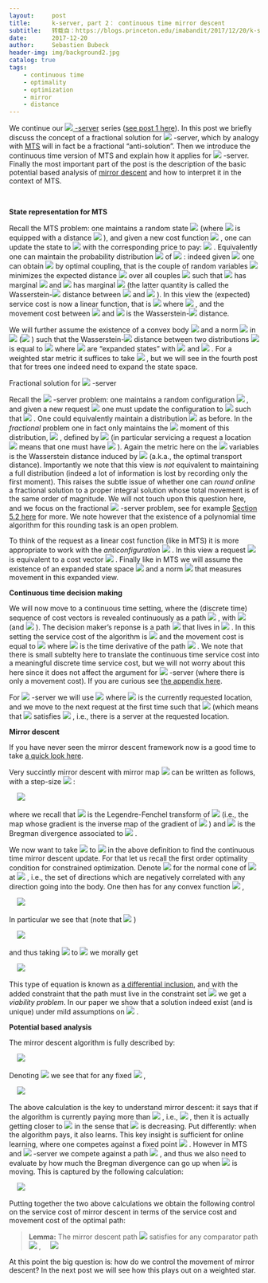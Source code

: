 ```yaml
---
layout:     post
title:      k-server, part 2： continuous time mirror descent
subtitle:   转载自：https://blogs.princeton.edu/imabandit/2017/12/20/k-server-part-2-continuous-time-mirror-descent/
date:       2017-12-20
author:     Sebastien Bubeck
header-img: img/background2.jpg
catalog: true
tags:
    - continuous time
    - optimality
    - optimization
    - mirror
    - distance
---
```


We continue our [![](https://i2.wp.com/blogs.princeton.edu/imabandit/wp-content/ql-cache/quicklatex.com-9dc53f8ecc1bcf15020c6df4c12f1c27_l3.png?resize=9%2C13&ssl=1)
-server](https://en.wikipedia.org/wiki/K-server_problem) series ([see post 1 here](https://blogs.princeton.edu/imabandit/2017/12/16/k-server-part-1-online-learning-and-online-algorithms)). In this post we briefly discuss the concept of a fractional solution for ![](https://i2.wp.com/blogs.princeton.edu/imabandit/wp-content/ql-cache/quicklatex.com-9dc53f8ecc1bcf15020c6df4c12f1c27_l3.png?resize=9%2C13&ssl=1)
-server, which by analogy with [MTS](https://en.wikipedia.org/wiki/Metrical_task_system) will in fact be a fractional “anti-solution”. Then we introduce the continuous time version of MTS and explain how it applies for ![](https://i2.wp.com/blogs.princeton.edu/imabandit/wp-content/ql-cache/quicklatex.com-9dc53f8ecc1bcf15020c6df4c12f1c27_l3.png?resize=9%2C13&ssl=1)
-server. Finally the most important part of the post is the description of the basic potential based analysis of [mirror descent](https://blogs.princeton.edu/imabandit/2013/04/16/orf523-mirror-descent-part-iii) and how to interpret it in the context of MTS.

 

**State representation for MTS**

Recall the MTS problem: one maintains a random state ![](https://i0.wp.com/blogs.princeton.edu/imabandit/wp-content/ql-cache/quicklatex.com-78f53a1fdecd311793b13ded7e98625b_l3.png?resize=56%2C18&ssl=1)
 (where ![](https://i1.wp.com/blogs.princeton.edu/imabandit/wp-content/ql-cache/quicklatex.com-41be326990cb1584673965aedcfb1d0d_l3.png?resize=17%2C18&ssl=1)
 is equipped with a distance ![](https://i2.wp.com/blogs.princeton.edu/imabandit/wp-content/ql-cache/quicklatex.com-ef6965453c87cda7872c06b350e81478_l3.png?resize=10%2C13&ssl=1)
), and given a new cost function ![](https://i1.wp.com/blogs.princeton.edu/imabandit/wp-content/ql-cache/quicklatex.com-ebbdcfdcca1e72fbfb217c681ddd2acb_l3.png?resize=117%2C18&ssl=1)
, one can update the state to ![](https://i0.wp.com/blogs.princeton.edu/imabandit/wp-content/ql-cache/quicklatex.com-7ddd6890d50f20cbbe7382679fe24161_l3.png?resize=31%2C13&ssl=1)
 with the corresponding price to pay: ![](https://i2.wp.com/blogs.princeton.edu/imabandit/wp-content/ql-cache/quicklatex.com-78a6eeefca0bfe5ecf7e7bc8a4be708f_l3.png?resize=176%2C19&ssl=1)
. Equivalently one can maintain the probability distribution ![](https://i1.wp.com/blogs.princeton.edu/imabandit/wp-content/ql-cache/quicklatex.com-5888b551efebc2286cdae771fa354f02_l3.png?resize=271%2C20&ssl=1)
 of ![](https://i2.wp.com/blogs.princeton.edu/imabandit/wp-content/ql-cache/quicklatex.com-a2773f5a02931e0bd282b197375b9cb9_l3.png?resize=14%2C12&ssl=1)
: indeed given ![](https://i1.wp.com/blogs.princeton.edu/imabandit/wp-content/ql-cache/quicklatex.com-41b86a0cc4c187f063c488e854176095_l3.png?resize=76%2C13&ssl=1)
 one can obtain ![](https://i0.wp.com/blogs.princeton.edu/imabandit/wp-content/ql-cache/quicklatex.com-7ddd6890d50f20cbbe7382679fe24161_l3.png?resize=31%2C13&ssl=1)
 by optimal coupling, that is the couple of random variables ![](https://i2.wp.com/blogs.princeton.edu/imabandit/wp-content/ql-cache/quicklatex.com-9e3f6d014fc7ca7509eb363ee91e16cc_l3.png?resize=67%2C19&ssl=1)
 minimizes the expected distance ![](https://i1.wp.com/blogs.princeton.edu/imabandit/wp-content/ql-cache/quicklatex.com-bff942a8531ed5ecedb7c2f6d7ab7389_l3.png?resize=55%2C18&ssl=1)
 over all couples ![](https://i1.wp.com/blogs.princeton.edu/imabandit/wp-content/ql-cache/quicklatex.com-99855ce4147d5a9aaf01b08b7295e5d0_l3.png?resize=44%2C18&ssl=1)
 such that ![](https://i0.wp.com/blogs.princeton.edu/imabandit/wp-content/ql-cache/quicklatex.com-ab67eda06fcf093fb3178b85c9214045_l3.png?resize=14%2C12&ssl=1)
 has marginal ![](https://i1.wp.com/blogs.princeton.edu/imabandit/wp-content/ql-cache/quicklatex.com-88d1a664e8455886f41d20d4d09266af_l3.png?resize=15%2C12&ssl=1)
 and ![](https://i0.wp.com/blogs.princeton.edu/imabandit/wp-content/ql-cache/quicklatex.com-cc9f8fff9fd24060bc054e78f01d5bfb_l3.png?resize=12%2C12&ssl=1)
 has marginal ![](https://i2.wp.com/blogs.princeton.edu/imabandit/wp-content/ql-cache/quicklatex.com-71b35c8d7815b0c2ab0fba888cb2c911_l3.png?resize=32%2C13&ssl=1)
 (the latter quantity is called the Wasserstein-![](https://i2.wp.com/blogs.princeton.edu/imabandit/wp-content/ql-cache/quicklatex.com-21b5b4cbe9a10b6d847eeb4265b99898_l3.png?resize=7%2C13&ssl=1)
 distance between ![](https://i1.wp.com/blogs.princeton.edu/imabandit/wp-content/ql-cache/quicklatex.com-88d1a664e8455886f41d20d4d09266af_l3.png?resize=15%2C12&ssl=1)
 and ![](https://i2.wp.com/blogs.princeton.edu/imabandit/wp-content/ql-cache/quicklatex.com-71b35c8d7815b0c2ab0fba888cb2c911_l3.png?resize=32%2C13&ssl=1)
). In this view the (expected) service cost is now a linear function, that is ![](https://i1.wp.com/blogs.princeton.edu/imabandit/wp-content/ql-cache/quicklatex.com-9740b4cbecd3ab7d3de5ef2b2441c45f_l3.png?resize=40%2C12&ssl=1)
 where ![](https://i1.wp.com/blogs.princeton.edu/imabandit/wp-content/ql-cache/quicklatex.com-ff6ae2588c646e14d537c0d1f9d1902f_l3.png?resize=58%2C18&ssl=1)
, and the movement cost between ![](https://i1.wp.com/blogs.princeton.edu/imabandit/wp-content/ql-cache/quicklatex.com-88d1a664e8455886f41d20d4d09266af_l3.png?resize=15%2C12&ssl=1)
 and ![](https://i2.wp.com/blogs.princeton.edu/imabandit/wp-content/ql-cache/quicklatex.com-71b35c8d7815b0c2ab0fba888cb2c911_l3.png?resize=32%2C13&ssl=1)
 is the Wasserstein-![](https://i2.wp.com/blogs.princeton.edu/imabandit/wp-content/ql-cache/quicklatex.com-21b5b4cbe9a10b6d847eeb4265b99898_l3.png?resize=7%2C13&ssl=1)
 distance.

We will further assume the existence of a convex body ![](https://i0.wp.com/blogs.princeton.edu/imabandit/wp-content/ql-cache/quicklatex.com-b760ebc707e08dd6e1888ea8da4c2454_l3.png?resize=16%2C12&ssl=1)
 and a norm ![](https://i1.wp.com/blogs.princeton.edu/imabandit/wp-content/ql-cache/quicklatex.com-b0324de08c779574705ebf34b4935265_l3.png?resize=27%2C19&ssl=1)
 in ![](https://i0.wp.com/blogs.princeton.edu/imabandit/wp-content/ql-cache/quicklatex.com-e023f62868792fd135ceceda1199bdaf_l3.png?resize=25%2C15&ssl=1)
 (![](https://i1.wp.com/blogs.princeton.edu/imabandit/wp-content/ql-cache/quicklatex.com-5f98907299b5b87754062a3fb046c962_l3.png?resize=51%2C15&ssl=1)
) such that the Wasserstein-![](https://i2.wp.com/blogs.princeton.edu/imabandit/wp-content/ql-cache/quicklatex.com-21b5b4cbe9a10b6d847eeb4265b99898_l3.png?resize=7%2C13&ssl=1)
 distance between two distributions ![](https://i1.wp.com/blogs.princeton.edu/imabandit/wp-content/ql-cache/quicklatex.com-80fb074cbddb95a4f5533189d36d5a11_l3.png?resize=72%2C16&ssl=1)
 is equal to ![](https://i0.wp.com/blogs.princeton.edu/imabandit/wp-content/ql-cache/quicklatex.com-584a9b8b5f83b9e3c0611b4c2b788ffc_l3.png?resize=55%2C19&ssl=1)
 where ![](https://i2.wp.com/blogs.princeton.edu/imabandit/wp-content/ql-cache/quicklatex.com-953d0cfb98f02bb512391a49a4ac37d7_l3.png?resize=65%2C17&ssl=1)
 are “expanded states” with ![](https://i0.wp.com/blogs.princeton.edu/imabandit/wp-content/ql-cache/quicklatex.com-abd950e5c52efc778151e9cd51f8cc1f_l3.png?resize=123%2C18&ssl=1)
 and ![](https://i2.wp.com/blogs.princeton.edu/imabandit/wp-content/ql-cache/quicklatex.com-010a184c4afc4d7c4300fa56a6c2a0d1_l3.png?resize=119%2C18&ssl=1)
. For a weighted star metric it suffices to take ![](https://i2.wp.com/blogs.princeton.edu/imabandit/wp-content/ql-cache/quicklatex.com-529a94f713a9453a737f12e17c49371d_l3.png?resize=63%2C15&ssl=1)
, but we will see in the fourth post that for trees one indeed need to expand the state space.

Fractional solution for ![](https://i2.wp.com/blogs.princeton.edu/imabandit/wp-content/ql-cache/quicklatex.com-9dc53f8ecc1bcf15020c6df4c12f1c27_l3.png?resize=9%2C13&ssl=1)
-server

Recall the ![](https://i2.wp.com/blogs.princeton.edu/imabandit/wp-content/ql-cache/quicklatex.com-9dc53f8ecc1bcf15020c6df4c12f1c27_l3.png?resize=9%2C13&ssl=1)
-server problem: one maintains a random configuration ![](https://i1.wp.com/blogs.princeton.edu/imabandit/wp-content/ql-cache/quicklatex.com-d834cd09baf6afc238d28a1b3d637ecb_l3.png?resize=65%2C20&ssl=1)
, and given a new request ![](https://i0.wp.com/blogs.princeton.edu/imabandit/wp-content/ql-cache/quicklatex.com-84385e3a005261d946283b33a02caf16_l3.png?resize=72%2C18&ssl=1)
 one must update the configuration to ![](https://i0.wp.com/blogs.princeton.edu/imabandit/wp-content/ql-cache/quicklatex.com-7ddd6890d50f20cbbe7382679fe24161_l3.png?resize=31%2C13&ssl=1)
 such that ![](https://i0.wp.com/blogs.princeton.edu/imabandit/wp-content/ql-cache/quicklatex.com-00f9c2ea9b7b0e275329f1eea4adf4a9_l3.png?resize=221%2C19&ssl=1)
. One could equivalently maintain a distribution ![](https://i2.wp.com/blogs.princeton.edu/imabandit/wp-content/ql-cache/quicklatex.com-34b27a1398eb146f838ca82ce21cc032_l3.png?resize=66%2C16&ssl=1)
 as before. In the *fractional* problem one in fact only maintains the ![](https://i0.wp.com/blogs.princeton.edu/imabandit/wp-content/ql-cache/quicklatex.com-418c971e449a5e10f64fc250c39286d7_l3.png?resize=19%2C16&ssl=1)
 moment of this distribution, ![](https://i1.wp.com/blogs.princeton.edu/imabandit/wp-content/ql-cache/quicklatex.com-14bf8cf45221ff2906a401612b0ebab2_l3.png?resize=311%2C20&ssl=1)
, defined by ![](https://i0.wp.com/blogs.princeton.edu/imabandit/wp-content/ql-cache/quicklatex.com-bd3c67c05f7121fbe2cd2ec263be31d0_l3.png?resize=257%2C23&ssl=1)
 (in particular servicing a request a location ![](https://i2.wp.com/blogs.princeton.edu/imabandit/wp-content/ql-cache/quicklatex.com-8511b1f6cf9db17d46ddabb67bac99f5_l3.png?resize=6%2C12&ssl=1)
 means that one must have ![](https://i0.wp.com/blogs.princeton.edu/imabandit/wp-content/ql-cache/quicklatex.com-753294d1868e4bfa2a3e6c7bdac908fe_l3.png?resize=66%2C18&ssl=1)
). Again the metric here on the ![](https://i2.wp.com/blogs.princeton.edu/imabandit/wp-content/ql-cache/quicklatex.com-d9d772a59543419785ce66946592259a_l3.png?resize=9%2C8&ssl=1)
 variables is the Wasserstein distance induced by ![](https://i2.wp.com/blogs.princeton.edu/imabandit/wp-content/ql-cache/quicklatex.com-ef6965453c87cda7872c06b350e81478_l3.png?resize=10%2C13&ssl=1)
 (a.k.a., the optimal transport distance). Importantly we note that this view is *not* equivalent to maintaining a full distribution (indeed a lot of information is lost by recording only the first moment). This raises the subtle issue of whether one can *round online* a fractional solution to a proper integral solution whose total movement is of the same order of magnitude. We will not touch upon this question here, and we focus on the fractional ![](https://i2.wp.com/blogs.princeton.edu/imabandit/wp-content/ql-cache/quicklatex.com-9dc53f8ecc1bcf15020c6df4c12f1c27_l3.png?resize=9%2C13&ssl=1)
-server problem, see for example [Section 5.2 here](https://arxiv.org/pdf/1110.1580.pdf) for more. We note however that the existence of a polynomial time algorithm for this rounding task is an open problem.

To think of the request as a linear cost function (like in MTS) it is more appropriate to work with the *anticonfiguration* ![](https://i0.wp.com/blogs.princeton.edu/imabandit/wp-content/ql-cache/quicklatex.com-1561dc5a77ad5c866f5431df41041f95_l3.png?resize=73%2C13&ssl=1)
. In this view a request ![](https://i1.wp.com/blogs.princeton.edu/imabandit/wp-content/ql-cache/quicklatex.com-8f656311867e9b5f057fe7c267c3f09b_l3.png?resize=49%2C18&ssl=1)
 is equivalent to a cost vector ![](https://i2.wp.com/blogs.princeton.edu/imabandit/wp-content/ql-cache/quicklatex.com-3a6ce56be7426cf79bc728a893c473f8_l3.png?resize=98%2C14&ssl=1)
. Finally like in MTS we will assume the existence of an expanded state space ![](https://i1.wp.com/blogs.princeton.edu/imabandit/wp-content/ql-cache/quicklatex.com-3392628fa1ae4de284016c973ed3bc07_l3.png?resize=65%2C16&ssl=1)
 and a norm ![](https://i1.wp.com/blogs.princeton.edu/imabandit/wp-content/ql-cache/quicklatex.com-b0324de08c779574705ebf34b4935265_l3.png?resize=27%2C19&ssl=1)
 that measures movement in this expanded view.

**Continuous time decision making**

We will now move to a continuous time setting, where the (discrete time) sequence of cost vectors is revealed continuously as a path ![](https://i0.wp.com/blogs.princeton.edu/imabandit/wp-content/ql-cache/quicklatex.com-d5049a2663a845080dbd5aca216ef9f1_l3.png?resize=73%2C21&ssl=1)
, with ![](https://i1.wp.com/blogs.princeton.edu/imabandit/wp-content/ql-cache/quicklatex.com-82e4741bc79df5f9a63f6b92e01a4376_l3.png?resize=75%2C21&ssl=1)
 (and ![](https://i1.wp.com/blogs.princeton.edu/imabandit/wp-content/ql-cache/quicklatex.com-4b87a9a7af2a2580d8fd46f4dda5f19b_l3.png?resize=134%2C18&ssl=1)
). The decision maker’s reponse is a path ![](https://i0.wp.com/blogs.princeton.edu/imabandit/wp-content/ql-cache/quicklatex.com-1a96b31e6820864b2376b6be50de0456_l3.png?resize=75%2C21&ssl=1)
 that lives in ![](https://i1.wp.com/blogs.princeton.edu/imabandit/wp-content/ql-cache/quicklatex.com-3392628fa1ae4de284016c973ed3bc07_l3.png?resize=65%2C16&ssl=1)
. In this setting the service cost of the algorithm is ![](https://i1.wp.com/blogs.princeton.edu/imabandit/wp-content/ql-cache/quicklatex.com-aeb936d374bcb18917616edc02255d53_l3.png?resize=89%2C20&ssl=1)
 and the movement cost is equal to ![](https://i1.wp.com/blogs.princeton.edu/imabandit/wp-content/ql-cache/quicklatex.com-c22d3981559a53a47a5793911f413b15_l3.png?resize=99%2C20&ssl=1)
 where ![](https://i1.wp.com/blogs.princeton.edu/imabandit/wp-content/ql-cache/quicklatex.com-b0b8a7370bc08271c06ed39b750880ce_l3.png?resize=34%2C18&ssl=1)
 is the time derivative of the path ![](https://i2.wp.com/blogs.princeton.edu/imabandit/wp-content/ql-cache/quicklatex.com-ff65be45891a46ced2f45cbe9dcf1372_l3.png?resize=29%2C18&ssl=1)
. We note that there is small subtelty here to translate the continuous time service cost into a meaningful discrete time service cost, but we will not worry about this here since it does not affect the argument for ![](https://i2.wp.com/blogs.princeton.edu/imabandit/wp-content/ql-cache/quicklatex.com-9dc53f8ecc1bcf15020c6df4c12f1c27_l3.png?resize=9%2C13&ssl=1)
-server (where there is only a movement cost). If you are curious see [the appendix here](https://pdfs.semanticscholar.org/b714/10d26ae1bb87fdd330004f3f289301b522b1.pdf).

For ![](https://i2.wp.com/blogs.princeton.edu/imabandit/wp-content/ql-cache/quicklatex.com-9dc53f8ecc1bcf15020c6df4c12f1c27_l3.png?resize=9%2C13&ssl=1)
-server we will use ![](https://i0.wp.com/blogs.princeton.edu/imabandit/wp-content/ql-cache/quicklatex.com-9b5ba07658ce6e64309f494708d0785b_l3.png?resize=80%2C21&ssl=1)
 where ![](https://i1.wp.com/blogs.princeton.edu/imabandit/wp-content/ql-cache/quicklatex.com-956f48e7782f1c56f9c25e126610f09f_l3.png?resize=27%2C18&ssl=1)
 is the currently requested location, and we move to the next request at the first time such that ![](https://i1.wp.com/blogs.princeton.edu/imabandit/wp-content/ql-cache/quicklatex.com-68763e0ea4e2d0ad483fc9e4df017512_l3.png?resize=86%2C21&ssl=1)
 (which means that ![](https://i0.wp.com/blogs.princeton.edu/imabandit/wp-content/ql-cache/quicklatex.com-a78a0ec71052e0846acc9ffa36aa637b_l3.png?resize=73%2C13&ssl=1)
 satisfies ![](https://i1.wp.com/blogs.princeton.edu/imabandit/wp-content/ql-cache/quicklatex.com-56bd942bc102fcfb525db6fd1afe912b_l3.png?resize=83%2C21&ssl=1)
, i.e., there is a server at the requested location.

**Mirror descent**

If you have never seen the mirror descent framework now is a good time to take [a quick look here](https://blogs.princeton.edu/imabandit/2013/04/16/orf523-mirror-descent-part-iii).

Very succintly mirror descent with mirror map ![](https://i0.wp.com/blogs.princeton.edu/imabandit/wp-content/ql-cache/quicklatex.com-8218220aca362974155029835dee1f4a_l3.png?resize=84%2C14&ssl=1)
 can be written as follows, with a step-size ![](https://i0.wp.com/blogs.princeton.edu/imabandit/wp-content/ql-cache/quicklatex.com-86bde2afc6c0858d01ac505267801f02_l3.png?resize=9%2C12&ssl=1)
:

     ![](https://i2.wp.com/blogs.princeton.edu/imabandit/wp-content/ql-cache/quicklatex.com-7b681559f78a9a302be0838057f72ff6_l3.png?resize=405%2C20&ssl=1)


where we recall that ![](https://i1.wp.com/blogs.princeton.edu/imabandit/wp-content/ql-cache/quicklatex.com-ff7e52770182f437e9ac5fb047729454_l3.png?resize=19%2C14&ssl=1)
 is the Legendre-Fenchel transform of ![](https://i0.wp.com/blogs.princeton.edu/imabandit/wp-content/ql-cache/quicklatex.com-8581dbc45f448345dcc6bd9caed502e9_l3.png?resize=12%2C14&ssl=1)
 (i.e., the map whose gradient is the inverse map of the gradient of ![](https://i0.wp.com/blogs.princeton.edu/imabandit/wp-content/ql-cache/quicklatex.com-8581dbc45f448345dcc6bd9caed502e9_l3.png?resize=12%2C14&ssl=1)
) and ![](https://i2.wp.com/blogs.princeton.edu/imabandit/wp-content/ql-cache/quicklatex.com-a65f4b89fa7e1d6eb2acaa7fbc19fa31_l3.png?resize=324%2C18&ssl=1)
 is the Bregman divergence associated to ![](https://i0.wp.com/blogs.princeton.edu/imabandit/wp-content/ql-cache/quicklatex.com-8581dbc45f448345dcc6bd9caed502e9_l3.png?resize=12%2C14&ssl=1)
.

We now want to take ![](https://i0.wp.com/blogs.princeton.edu/imabandit/wp-content/ql-cache/quicklatex.com-86bde2afc6c0858d01ac505267801f02_l3.png?resize=9%2C12&ssl=1)
 to ![](https://i0.wp.com/blogs.princeton.edu/imabandit/wp-content/ql-cache/quicklatex.com-caf0da06544de11692c73aa19868e895_l3.png?resize=9%2C12&ssl=1)
 in the above definition to find the continuous time mirror descent update. For that let us recall the first order optimality condition for constrained optimization. Denote ![](https://i1.wp.com/blogs.princeton.edu/imabandit/wp-content/ql-cache/quicklatex.com-994038b9f3448c44d8b63311335e73ac_l3.png?resize=296%2C19&ssl=1)
 for the normal cone of ![](https://i0.wp.com/blogs.princeton.edu/imabandit/wp-content/ql-cache/quicklatex.com-b760ebc707e08dd6e1888ea8da4c2454_l3.png?resize=16%2C12&ssl=1)
 at ![](https://i2.wp.com/blogs.princeton.edu/imabandit/wp-content/ql-cache/quicklatex.com-1b9fbfb207b6d17d74b33c6d8342a1a4_l3.png?resize=10%2C8&ssl=1)
, i.e., the set of directions which are negatively correlated with any direction going into the body. One then has for any convex function ![](https://i0.wp.com/blogs.princeton.edu/imabandit/wp-content/ql-cache/quicklatex.com-c7d97b919a3b73617cf2fbb375fff3b1_l3.png?resize=10%2C16&ssl=1)
,

     ![](https://i2.wp.com/blogs.princeton.edu/imabandit/wp-content/ql-cache/quicklatex.com-ebd9dddf1888aedeffa4cc684ace24d9_l3.png?resize=337%2C20&ssl=1)


In particular we see that (note that ![](https://i1.wp.com/blogs.princeton.edu/imabandit/wp-content/ql-cache/quicklatex.com-bfdc8ce2886c8e749f4425f477bdbace_l3.png?resize=236%2C18&ssl=1)
)

     ![](https://i2.wp.com/blogs.princeton.edu/imabandit/wp-content/ql-cache/quicklatex.com-2c5df4d719f084be055f54fe7abd0159_l3.png?resize=393%2C18&ssl=1)


and thus taking ![](https://i0.wp.com/blogs.princeton.edu/imabandit/wp-content/ql-cache/quicklatex.com-86bde2afc6c0858d01ac505267801f02_l3.png?resize=9%2C12&ssl=1)
 to ![](https://i0.wp.com/blogs.princeton.edu/imabandit/wp-content/ql-cache/quicklatex.com-caf0da06544de11692c73aa19868e895_l3.png?resize=9%2C12&ssl=1)
 we morally get

     ![](https://i0.wp.com/blogs.princeton.edu/imabandit/wp-content/ql-cache/quicklatex.com-4b2cfbb9a04d493664ea2f1a32f7d7b4_l3.png?resize=270%2C21&ssl=1)


This type of equation is known as [a differential inclusion](https://en.wikipedia.org/wiki/Differential_inclusion), and with the added constraint that the path must live in the constraint set ![](https://i0.wp.com/blogs.princeton.edu/imabandit/wp-content/ql-cache/quicklatex.com-b760ebc707e08dd6e1888ea8da4c2454_l3.png?resize=16%2C12&ssl=1)
 we get a *viability problem*. In our paper we show that a solution indeed exist (and is unique) under mild assumptions on ![](https://i0.wp.com/blogs.princeton.edu/imabandit/wp-content/ql-cache/quicklatex.com-8581dbc45f448345dcc6bd9caed502e9_l3.png?resize=12%2C14&ssl=1)
.

**Potential based analysis**

The mirror descent algorithm is fully described by:

     ![](https://i1.wp.com/blogs.princeton.edu/imabandit/wp-content/ql-cache/quicklatex.com-90c79971a07dc7deca697564966af245_l3.png?resize=367%2C21&ssl=1)


Denoting ![](https://i1.wp.com/blogs.princeton.edu/imabandit/wp-content/ql-cache/quicklatex.com-08e6309b130489bcfe6d02cf0c4ce0a1_l3.png?resize=281%2C21&ssl=1)
 we see that for any fixed ![](https://i2.wp.com/blogs.princeton.edu/imabandit/wp-content/ql-cache/quicklatex.com-0e13c52c4764efa3f5b1e98e3c2cf98a_l3.png?resize=9%2C12&ssl=1)
,

     ![](https://i1.wp.com/blogs.princeton.edu/imabandit/wp-content/ql-cache/quicklatex.com-06790e1388a44f717e7b0f6c2f0d8891_l3.png?resize=363%2C75&ssl=1)


The above calculation is the key to understand mirror descent: it says that if the algorithm is currently paying more than ![](https://i2.wp.com/blogs.princeton.edu/imabandit/wp-content/ql-cache/quicklatex.com-0e13c52c4764efa3f5b1e98e3c2cf98a_l3.png?resize=9%2C12&ssl=1)
, i.e., ![](https://i0.wp.com/blogs.princeton.edu/imabandit/wp-content/ql-cache/quicklatex.com-6e6739ad1b22b49ab25fbde41bc55d2d_l3.png?resize=148%2C18&ssl=1)
, then it is actually getting closer to ![](https://i2.wp.com/blogs.princeton.edu/imabandit/wp-content/ql-cache/quicklatex.com-0e13c52c4764efa3f5b1e98e3c2cf98a_l3.png?resize=9%2C12&ssl=1)
 in the sense that ![](https://i2.wp.com/blogs.princeton.edu/imabandit/wp-content/ql-cache/quicklatex.com-30a9981bb57154029d3b80ccb40d17a6_l3.png?resize=86%2C21&ssl=1)
 is decreasing. Put differently: when the algorithm pays, it also learns. This key insight is sufficient for online learning, where one competes against a fixed point ![](https://i2.wp.com/blogs.princeton.edu/imabandit/wp-content/ql-cache/quicklatex.com-0e13c52c4764efa3f5b1e98e3c2cf98a_l3.png?resize=9%2C12&ssl=1)
. However in MTS and ![](https://i2.wp.com/blogs.princeton.edu/imabandit/wp-content/ql-cache/quicklatex.com-9dc53f8ecc1bcf15020c6df4c12f1c27_l3.png?resize=9%2C13&ssl=1)
-server we compete against a path ![](https://i1.wp.com/blogs.princeton.edu/imabandit/wp-content/ql-cache/quicklatex.com-a2f33825c8ec052e86696209360348d4_l3.png?resize=28%2C18&ssl=1)
, and thus we also need to evaluate by how much the Bregman divergence can go up when ![](https://i2.wp.com/blogs.princeton.edu/imabandit/wp-content/ql-cache/quicklatex.com-0e13c52c4764efa3f5b1e98e3c2cf98a_l3.png?resize=9%2C12&ssl=1)
 is moving. This is captured by the following calculation:

     ![](https://i2.wp.com/blogs.princeton.edu/imabandit/wp-content/ql-cache/quicklatex.com-67fc268d2f783593522e1630934c8c8b_l3.png?resize=290%2C53&ssl=1)


Putting together the two above calculations we obtain the following control on the service cost of mirror descent in terms of the service cost and movement cost of the optimal path:

> **Lemma:** The mirror descent path ![](https://i0.wp.com/blogs.princeton.edu/imabandit/wp-content/ql-cache/quicklatex.com-0e224ca93ef5e64631446680d97d2563_l3.png?resize=66%2C19&ssl=1)
 satisfies for any comparator path ![](https://i2.wp.com/blogs.princeton.edu/imabandit/wp-content/ql-cache/quicklatex.com-7ca14d1082df46868e47a9ff0ce66a46_l3.png?resize=65%2C19&ssl=1)
,
     ![](https://i1.wp.com/blogs.princeton.edu/imabandit/wp-content/ql-cache/quicklatex.com-5aec582907522a53c6d83c4e9f714052_l3.png?resize=479%2C40&ssl=1)



At this point the big question is: how do we control the movement of mirror descent? In the next post we will see how this plays out on a weighted star.

 
